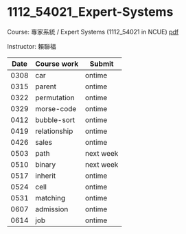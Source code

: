 # 1112_54021_Expert-Systems
Course: 專家系統 / Expert Systems (1112_54021 in NCUE)
[pdf](https://webapt.ncue.edu.tw/DEANV2/UploadDEAN/SUBJECT/1112/54021_1EICS2153630.pdf)

Instructor: 賴聯福

| Date | Course work | Submit |
| ---- | ---- | ---- |
| 0308 | car | ontime |
| 0315 | parent | ontime |
| 0322 | permutation | ontime |
| 0329 | morse-code | ontime |
| 0412 | bubble-sort | ontime |
| 0419 | relationship | ontime |
| 0426 | sales | ontime |
| 0503 | path | next week |
| 0510 | binary | next week |
| 0517 | inherit | ontime |
| 0524 | cell | ontime |
| 0531 | matching | ontime |
| 0607 | admission | ontime |
| 0614 | job | ontime |
